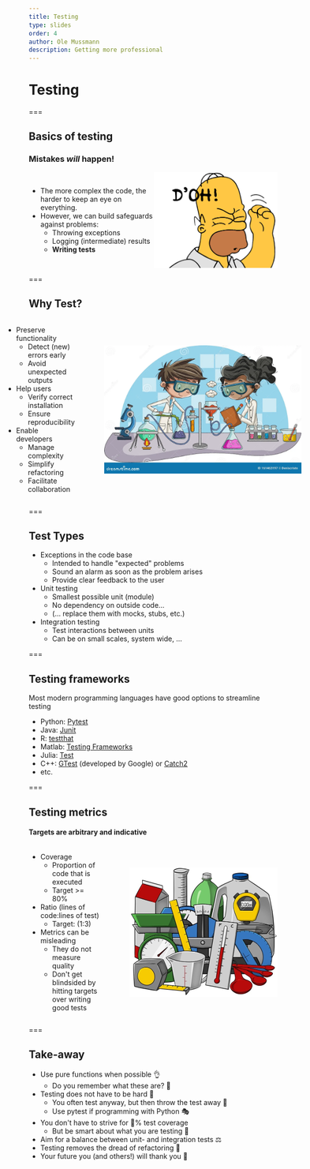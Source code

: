 ```yaml
---
title: Testing
type: slides
order: 4
author: Ole Mussmann
description: Getting more professional
---
```


<!-- .slide: data-state="blue_overlay yellow_flag yellow_strip purple_half_circle_bottom purple_blob right_e_top" data-background-video="./media/testing/606762245.mp4" data-background-video-loop data-background-video-muted="true" -->
<!-- https://pixabay.com/videos/engine-motor-mechanic-technology-5497/ -->

# Testing

===

<!-- .slide: data-state="standard"  -->

## Basics of testing

### Mistakes *will* happen!


<div style="display: flex; justify-content: center; align-items: center">
    <div>
      <ul>
        <li class="fragment">The more complex the code, the harder to keep an eye on everything.</li>
        <li class="fragment">However, we can build safeguards against problems:
        <ul>
          <li class="fragment">Throwing exceptions</li>
          <li class="fragment">Logging (intermediate) results</li>
          <li class="fragment"><b>Writing tests</b></li>
        </ul></li>
      </ul>
  </div>
    <img src="./media/testing/Doh.png" width="250">
</div>

===

<!-- .slide: data-state="standard" -->

## Why Test?

<div style="display: flex; justify-content: center; align-items: center">
  <div>
    <ul>
      <li class="fragment">Preserve functionality
      <ul>
        <li>Detect (new) errors early</li>
        <li>Avoid unexpected outputs</li>
      </ul></li>
      <li class="fragment">Help users
      <ul>
        <li>Verify correct installation</li>
        <li>Ensure reproducibility</li>
      </ul></li>
      <li class="fragment">Enable developers
      <ul>
        <li>Manage complexity</li>
        <li>Simplify refactoring</li>
        <li>Facilitate collaboration</li>
      </ul></li>
    </ul>
  </div>
    <img src="./media/testing/experiment.webp" width="400" style="margin-left: 60px">
</div>


===

<!-- .slide: data-state="standard" -->

## Test Types

<ul>
  <span class="fragment fade-out" data-fragment-index="4">
    <li class="fragment fade-up" data-fragment-index="1">Exceptions in the code base
    <ul>
      <li>Intended to handle "expected" problems</li>
      <li>Sound an alarm as soon as the problem arises</li>
      <li>Provide clear feedback to the user</li>
  </ul></li></span>
  <li class="fragment fade-up" data-fragment-index="2">Unit testing
  <ul>
    <li>Smallest possible unit (module)</li>
    <li>No dependency on outside code...</li>
    <li>(... replace them with mocks, stubs, etc.)</li>
  </ul></li>
  <span class="fragment fade-out" data-fragment-index="4">
  <li class="fragment fade-up" data-fragment-index="3">Integration testing
  <ul>
    <li>Test interactions between units</li>
    <li>Can be on small scales, system wide, ...</li>
  </ul></li></span>
</ul>

===

<!-- .slide: data-state="standard" -->

## Testing frameworks

Most modern programming languages have good options to streamline testing

- Python: [Pytest](https://docs.pytest.org/en/7.3.x/)
- Java: [Junit](https://junit.org/junit5/)
- R: [testthat](https://testthat.r-lib.org/)
- Matlab: [Testing Frameworks](https://nl.mathworks.com/help/matlab/matlab-unit-test-framework.html?s_tid=CRUX_lftnav)
- Julia: [Test](https://docs.julialang.org/en/v1/stdlib/Test/)
- C++: [GTest](https://google.github.io/googletest/) (developed by Google) or [Catch2](https://catch2-temp.readthedocs.io/en/latest/index.html)
- etc.

===

<!-- .slide: data-state="standard" -->


## Testing metrics

#### Targets are arbitrary and indicative

<div style="display: flex; justify-content: center; align-items: center">
  <div>
    <ul>
      <li class="fragment fade-up">Coverage
        <ul>
          <li>Proportion of code that is executed</li>
          <li>Target >= 80%</li>
        </ul>
      </li>
      <li class="fragment fade-up">Ratio (lines of code:lines of test)
        <ul>
          <li>Target: (1:3)</li>
        </ul>
      </li>
      <li class="fragment fade-up">Metrics can be misleading
        <ul>
          <li>They do not measure quality</li>
          <li>Don't get blindsided by hitting targets over writing good tests</li>
  </div>
  <img src="./media/testing/metrics.jpg" width="300" style="margin-left: 60px">
</div>

===

<!-- .slide: data-state="standard" -->

## Take-away

- Use pure functions when possible 👌
  - Do you remember what these are? 💭
- Testing does not have to be hard 👏
  - You often test anyway, but then throw the test away 🧐
  - Use pytest if programming with Python 🎭
- You don't have to strive for 💯% test coverage
  - But be smart about what you are testing 🧠
- Aim for a balance between unit- and integration tests ⚖️
- Testing removes the dread of refactoring 🔁
- Your future you (and others!) will thank you 🙏
